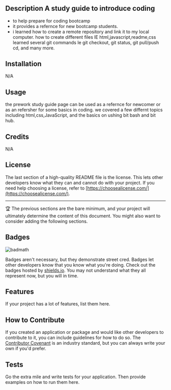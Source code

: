 # <prework study guide>

## Description A study guide to introduce coding

- to help prepare for coding bootcamp
- it provides a refernce for new bootcamp students.
-  i learned how to create a remote repository and link it to my local computer.
how  to create different files IE html,javascript,readme,css
learned several git commands Ie git checkout, git status, git pull/push cd, and many more.

## Installation 
N/A

## Usage
the prework study guide page can be used as a refernce for newcomer or as an refersher for some basics in coding. we covered a few differnt topics including html,css,JavaScript, and the basics on ushing bit bash and bit hub.

## Credits
N/A

## License

The last section of a high-quality README file is the license. This lets other developers know what they can and cannot do with your project. If you need help choosing a license, refer to [https://choosealicense.com/](https://choosealicense.com/).

---

🏆 The previous sections are the bare minimum, and your project will ultimately determine the content of this document. You might also want to consider adding the following sections.

## Badges

![badmath](https://img.shields.io/github/languages/top/nielsenjared/badmath)

Badges aren't necessary, but they demonstrate street cred. Badges let other developers know that you know what you're doing. Check out the badges hosted by [shields.io](https://shields.io/). You may not understand what they all represent now, but you will in time.

## Features

If your project has a lot of features, list them here.

## How to Contribute

If you created an application or package and would like other developers to contribute to it, you can include guidelines for how to do so. The [Contributor Covenant](https://www.contributor-covenant.org/) is an industry standard, but you can always write your own if you'd prefer.

## Tests

Go the extra mile and write tests for your application. Then provide examples on how to run them here.
